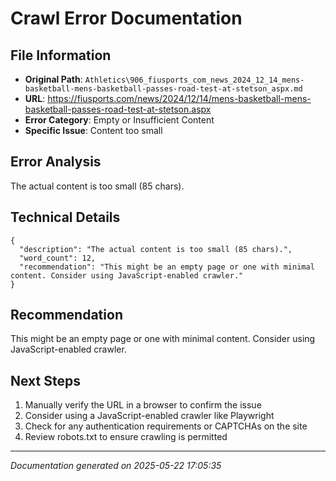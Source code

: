 # Crawl Error Documentation

## File Information
- **Original Path**: `Athletics\906_fiusports_com_news_2024_12_14_mens-basketball-mens-basketball-passes-road-test-at-stetson_aspx.md`
- **URL**: https://fiusports.com/news/2024/12/14/mens-basketball-mens-basketball-passes-road-test-at-stetson.aspx
- **Error Category**: Empty or Insufficient Content
- **Specific Issue**: Content too small

## Error Analysis
The actual content is too small (85 chars).

## Technical Details
```
{
  "description": "The actual content is too small (85 chars).",
  "word_count": 12,
  "recommendation": "This might be an empty page or one with minimal content. Consider using JavaScript-enabled crawler."
}
```

## Recommendation
This might be an empty page or one with minimal content. Consider using JavaScript-enabled crawler.

## Next Steps
1. Manually verify the URL in a browser to confirm the issue
2. Consider using a JavaScript-enabled crawler like Playwright
3. Check for any authentication requirements or CAPTCHAs on the site
4. Review robots.txt to ensure crawling is permitted

---
*Documentation generated on 2025-05-22 17:05:35*
